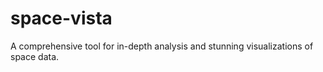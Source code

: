 # space-vista
A comprehensive tool for in-depth analysis and stunning visualizations of space data.
